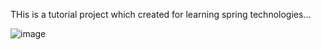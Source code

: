 THis is a tutorial project which created for learning spring technologies...

![image](https://github.com/mehmanosmanov/TutorialApp/assets/100624324/307ee0a5-4bd2-4a4e-9782-d2948433d55e)
